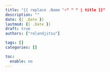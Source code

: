 ```yaml
---
title: "{{ replace .Name "-" " " | title }}"
description: ""
date: {{ .Date }}
lastmod: {{ .Date }}
draft: true
authors: ["rolandjitsu"]

tags: []
categories: []

toc:
  enable: no
---
```

